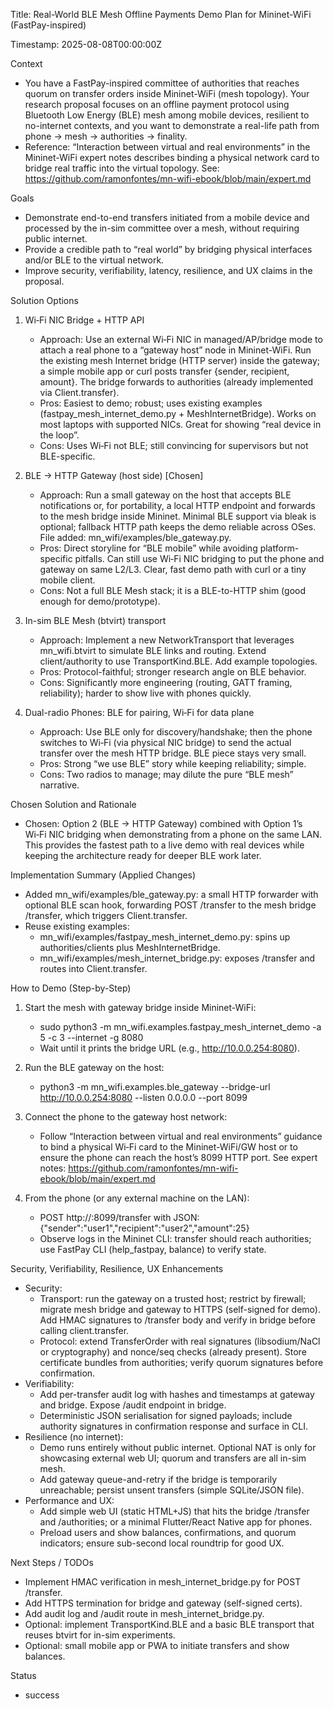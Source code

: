 Title: Real-World BLE Mesh Offline Payments Demo Plan for Mininet-WiFi (FastPay-inspired)

Timestamp: 2025-08-08T00:00:00Z

Context
- You have a FastPay-inspired committee of authorities that reaches quorum on transfer orders inside Mininet-WiFi (mesh topology). Your research proposal focuses on an offline payment protocol using Bluetooth Low Energy (BLE) mesh among mobile devices, resilient to no-internet contexts, and you want to demonstrate a real-life path from phone → mesh → authorities → finality.
- Reference: “Interaction between virtual and real environments” in the Mininet-WiFi expert notes describes binding a physical network card to bridge real traffic into the virtual topology. See: https://github.com/ramonfontes/mn-wifi-ebook/blob/main/expert.md

Goals
- Demonstrate end-to-end transfers initiated from a mobile device and processed by the in-sim committee over a mesh, without requiring public internet.
- Provide a credible path to “real world” by bridging physical interfaces and/or BLE to the virtual network.
- Improve security, verifiability, latency, resilience, and UX claims in the proposal.

Solution Options
1) Wi‑Fi NIC Bridge + HTTP API
   - Approach: Use an external Wi‑Fi NIC in managed/AP/bridge mode to attach a real phone to a “gateway host” node in Mininet-WiFi. Run the existing mesh Internet bridge (HTTP server) inside the gateway; a simple mobile app or curl posts transfer {sender, recipient, amount}. The bridge forwards to authorities (already implemented via Client.transfer).
   - Pros: Easiest to demo; robust; uses existing examples (fastpay_mesh_internet_demo.py + MeshInternetBridge). Works on most laptops with supported NICs. Great for showing “real device in the loop”.
   - Cons: Uses Wi‑Fi not BLE; still convincing for supervisors but not BLE-specific.

2) BLE → HTTP Gateway (host side) [Chosen]
   - Approach: Run a small gateway on the host that accepts BLE notifications or, for portability, a local HTTP endpoint and forwards to the mesh bridge inside Mininet. Minimal BLE support via bleak is optional; fallback HTTP path keeps the demo reliable across OSes. File added: mn_wifi/examples/ble_gateway.py.
   - Pros: Direct storyline for “BLE mobile” while avoiding platform-specific pitfalls. Can still use Wi‑Fi NIC bridging to put the phone and gateway on same L2/L3. Clear, fast demo path with curl or a tiny mobile client.
   - Cons: Not a full BLE Mesh stack; it is a BLE-to-HTTP shim (good enough for demo/prototype).

3) In-sim BLE Mesh (btvirt) transport
   - Approach: Implement a new NetworkTransport that leverages mn_wifi.btvirt to simulate BLE links and routing. Extend client/authority to use TransportKind.BLE. Add example topologies.
   - Pros: Protocol-faithful; stronger research angle on BLE behavior.
   - Cons: Significantly more engineering (routing, GATT framing, reliability); harder to show live with phones quickly.

4) Dual-radio Phones: BLE for pairing, Wi‑Fi for data plane
   - Approach: Use BLE only for discovery/handshake; then the phone switches to Wi‑Fi (via physical NIC bridge) to send the actual transfer over the mesh HTTP bridge. BLE piece stays very small.
   - Pros: Strong “we use BLE” story while keeping reliability; simple.
   - Cons: Two radios to manage; may dilute the pure “BLE mesh” narrative.

Chosen Solution and Rationale
- Chosen: Option 2 (BLE → HTTP Gateway) combined with Option 1’s Wi‑Fi NIC bridging when demonstrating from a phone on the same LAN. This provides the fastest path to a live demo with real devices while keeping the architecture ready for deeper BLE work later.

Implementation Summary (Applied Changes)
- Added mn_wifi/examples/ble_gateway.py: a small HTTP forwarder with optional BLE scan hook, forwarding POST /transfer to the mesh bridge /transfer, which triggers Client.transfer.
- Reuse existing examples:
  - mn_wifi/examples/fastpay_mesh_internet_demo.py: spins up authorities/clients plus MeshInternetBridge.
  - mn_wifi/examples/mesh_internet_bridge.py: exposes /transfer and routes into Client.transfer.

How to Demo (Step-by-Step)
1) Start the mesh with gateway bridge inside Mininet-WiFi:
   - sudo python3 -m mn_wifi.examples.fastpay_mesh_internet_demo -a 5 -c 3 --internet -g 8080
   - Wait until it prints the bridge URL (e.g., http://10.0.0.254:8080).

2) Run the BLE gateway on the host:
   - python3 -m mn_wifi.examples.ble_gateway --bridge-url http://10.0.0.254:8080 --listen 0.0.0.0 --port 8099

3) Connect the phone to the gateway host network:
   - Follow “Interaction between virtual and real environments” guidance to bind a physical Wi‑Fi card to the Mininet-WiFi/GW host or to ensure the phone can reach the host’s 8099 HTTP port. See expert notes: https://github.com/ramonfontes/mn-wifi-ebook/blob/main/expert.md

4) From the phone (or any external machine on the LAN):
   - POST http://<gateway-host>:8099/transfer with JSON: {"sender":"user1","recipient":"user2","amount":25}
   - Observe logs in the Mininet CLI: transfer should reach authorities; use FastPay CLI (help_fastpay, balance) to verify state.

Security, Verifiability, Resilience, UX Enhancements
- Security:
  - Transport: run the gateway on a trusted host; restrict by firewall; migrate mesh bridge and gateway to HTTPS (self-signed for demo). Add HMAC signatures to /transfer body and verify in bridge before calling client.transfer.
  - Protocol: extend TransferOrder with real signatures (libsodium/NaCl or cryptography) and nonce/seq checks (already present). Store certificate bundles from authorities; verify quorum signatures before confirmation.
- Verifiability:
  - Add per-transfer audit log with hashes and timestamps at gateway and bridge. Expose /audit endpoint in bridge.
  - Deterministic JSON serialisation for signed payloads; include authority signatures in confirmation response and surface in CLI.
- Resilience (no internet):
  - Demo runs entirely without public internet. Optional NAT is only for showcasing external web UI; quorum and transfers are all in-sim mesh.
  - Add gateway queue-and-retry if the bridge is temporarily unreachable; persist unsent transfers (simple SQLite/JSON file).
- Performance and UX:
  - Add simple web UI (static HTML+JS) that hits the bridge /transfer and /authorities; or a minimal Flutter/React Native app for phones.
  - Preload users and show balances, confirmations, and quorum indicators; ensure sub-second local roundtrip for good UX.

Next Steps / TODOs
- Implement HMAC verification in mesh_internet_bridge.py for POST /transfer.
- Add HTTPS termination for bridge and gateway (self-signed certs).
- Add audit log and /audit route in mesh_internet_bridge.py.
- Optional: implement TransportKind.BLE and a basic BLE transport that reuses btvirt for in-sim experiments.
- Optional: small mobile app or PWA to initiate transfers and show balances.

Status
- success


